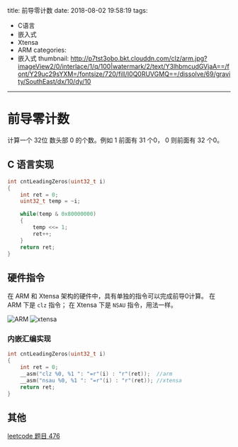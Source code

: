 title: 前导零计数
date: 2018-08-02 19:58:19
tags:
- C语言
- 嵌入式
- Xtensa
- ARM
categories:
- 嵌入式
thumbnail: http://p7tst3obo.bkt.clouddn.com/clz/arm.jpg?imageView2/0/interlace/1/q/100|watermark/2/text/Y3lhbmcudGVjaA==/font/Y29uc29sYXM=/fontsize/720/fill/I0Q0RUVGMQ==/dissolve/69/gravity/SouthEast/dx/10/dy/10
---

# 前导零计数
计算一个 32位 数头部 0 的个数。例如 1 前面有 31 个0， 0 则前面有 32 个0。

<!-- more -->

## C 语言实现
```c
int cntLeadingZeros(uint32_t i)
{
	int ret = 0;
	uint32_t temp = ~i;

	while(temp & 0x80000000)
	{
		temp <<= 1;
		ret++;
	}
	return ret;
}
```

## 硬件指令
在 ARM 和 Xtensa 架构的硬件中，具有单独的指令可以完成前导0计算。
在 ARM 下是 `clz` 指令； 在 Xtensa 下是 `NSAU` 指令，用法一样。

![ARM](http://p7tst3obo.bkt.clouddn.com/clz/arm.jpg?imageView2/0/interlace/1/q/100|watermark/2/text/Y3lhbmcudGVjaA==/font/Y29uc29sYXM=/fontsize/720/fill/I0Q0RUVGMQ==/dissolve/69/gravity/SouthEast/dx/10/dy/10)
![xtensa](http://p7tst3obo.bkt.clouddn.com/clz/xtensa.jpg?imageView2/0/interlace/1/q/100|watermark/2/text/Y3lhbmcudGVjaA==/font/Y29uc29sYXM=/fontsize/720/fill/I0Q0RUVGMQ==/dissolve/69/gravity/SouthEast/dx/10/dy/10)

### 内嵌汇编实现
```c
int cntLeadingZeros(uint32_t i)
{
	int ret = 0;
	__asm("clz %0, %1 ": "=r"(i) : "r"(ret));  //arm
	__asm("nsau %0, %1 ": "=r"(i) : "r"(ret)); //xtensa
	return ret;
}
```

##  其他
[leetcode 题目 476](https://leetcode.com/problems/number-complement/description/)
